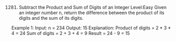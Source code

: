 1281. Subtract the Product and Sum of Digits of an Integer
Level:Easy
Given an integer number n, return the difference between the product of its digits and the sum of its digits.
 
Example 1:
Input: n = 234
Output: 15 
Explanation: 
Product of digits = 2 * 3 * 4 = 24 
Sum of digits = 2 + 3 + 4 = 9 
Result = 24 - 9 = 15
